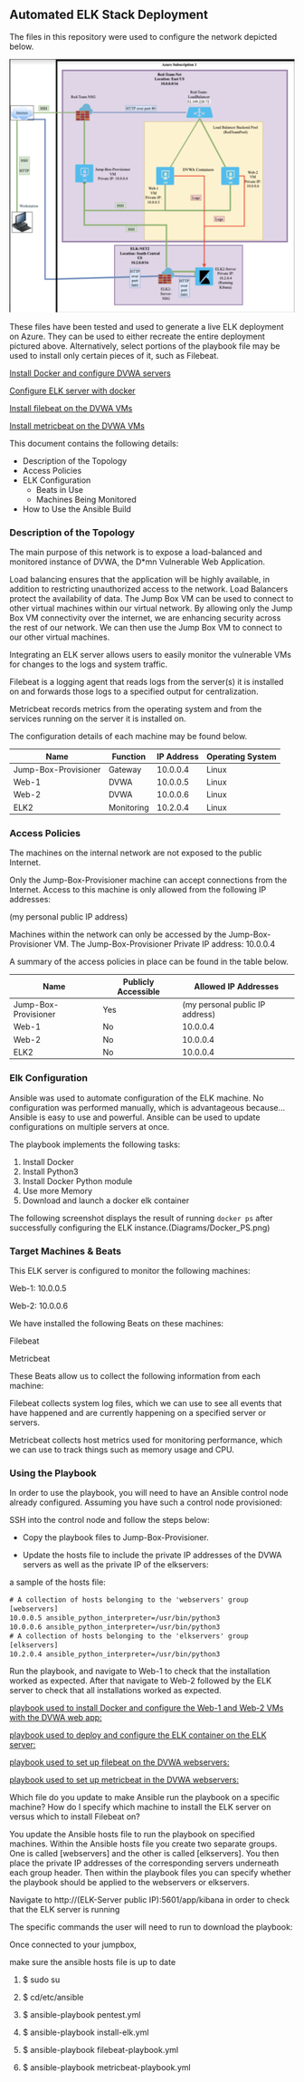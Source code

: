 ## Automated ELK Stack Deployment

The files in this repository were used to configure the network depicted below.

![TODO: Update the path with the name of your diagram](Diagrams/ELK_Diagram.png)


These files have been tested and used to generate a live ELK deployment on Azure. They can be used to either recreate the entire deployment pictured above. Alternatively, select portions of the playbook file may be used to install only certain pieces of it, such as Filebeat.


[Install Docker and configure DVWA servers](Ansible/pentest.yml)

[Configure ELK server with docker](Ansible/install-elk.yml)

[Install filebeat on the DVWA VMs](Ansible/filebeat-playbook.yml)

[Install metricbeat on the DVWA VMs](Ansible/metricbeat-playbook.yml)

This document contains the following details:
- Description of the Topology
- Access Policies
- ELK Configuration
  - Beats in Use
  - Machines Being Monitored
- How to Use the Ansible Build


### Description of the Topology

The main purpose of this network is to expose a load-balanced and monitored instance of DVWA, the D*mn Vulnerable Web Application.

Load balancing ensures that the application will be highly available, in addition to restricting unauthorized access to the network.  Load Balancers protect the availability of data.
The Jump Box VM can be used to connect to other virtual machines within our virtual network.  By allowing only the Jump Box VM connectivity over the internet, we are enhancing security across the rest of our network. We can then use the Jump Box VM to connect to our other virtual machines.

Integrating an ELK server allows users to easily monitor the vulnerable VMs for changes to the logs and system traffic.

Filebeat is a logging agent that reads logs from the server(s) it is installed on and forwards those logs to a specified output for centralization.  

Metricbeat records metrics from the operating system and from the services running on the server it is installed on.

The configuration details of each machine may be found below.


| Name                 | Function                              | IP Address | Operating System |
|----------------------|---------------------------------------|------------|------------------|
| Jump-Box-Provisioner | Gateway                               | 10.0.0.4   | Linux            |
| Web-1                | DVWA                                  | 10.0.0.5   | Linux            |
| Web-2                | DVWA                                  | 10.0.0.6   | Linux            |
| ELK2                 | Monitoring                            | 10.2.0.4   | Linux            |

### Access Policies

The machines on the internal network are not exposed to the public Internet.

Only the Jump-Box-Provisioner machine can accept connections from the Internet. Access to this machine is only allowed from the following IP addresses:

(my personal public IP address)


Machines within the network can only be accessed by the Jump-Box-Provisioner VM.
The Jump-Box-Provisioner
Private IP address: 10.0.0.4

A summary of the access policies in place can be found in the table below.

| Name                 | Publicly Accessible | Allowed IP Addresses           |
|----------------------|---------------------|--------------------------------|
| Jump-Box-Provisioner | Yes                 | (my personal public IP address)|
| Web-1                | No                  | 10.0.0.4                       |
| Web-2                | No                  | 10.0.0.4                       |
| ELK2                 | No                  | 10.0.0.4                       |
### Elk Configuration

Ansible was used to automate configuration of the ELK machine. No configuration was performed manually, which is advantageous because...
Ansible is easy to use and powerful. Ansible can be used to update configurations on multiple servers at once.

The playbook implements the following tasks:

1) Install Docker
2) Install Python3
3) Install Docker Python module
4) Use more Memory
5) Download and launch a docker elk container

The following screenshot displays the result of running `docker ps` after successfully configuring the ELK instance.(Diagrams/Docker_PS.png)

### Target Machines & Beats
This ELK server is configured to monitor the following machines:

Web-1: 10.0.0.5

Web-2: 10.0.0.6

We have installed the following Beats on these machines:

Filebeat

Metricbeat

These Beats allow us to collect the following information from each machine:

Filebeat collects system log files, which we can use to see all events that have happened and are currently happening on a specified server or servers.

Metricbeat collects host metrics used for monitoring performance, which we can use to track things such as memory usage and CPU.  

### Using the Playbook
In order to use the playbook, you will need to have an Ansible control node already configured. Assuming you have such a control node provisioned:

SSH into the control node and follow the steps below:

- Copy the playbook files to Jump-Box-Provisioner.

- Update the hosts file to include the private IP addresses of the DVWA servers as well as the private IP of the elkservers:

a sample of the hosts file:
```
# A collection of hosts belonging to the 'webservers' group
[webservers]
10.0.0.5 ansible_python_interpreter=/usr/bin/python3
10.0.0.6 ansible_python_interpreter=/usr/bin/python3
# A collection of hosts belonging to the 'elkservers' group
[elkservers]
10.2.0.4 ansible_python_interpreter=/usr/bin/python3
```

Run the playbook, and navigate to Web-1 to check that the installation worked as expected. After that navigate to Web-2 followed by the ELK server to check that all installations worked as expected.

[playbook used to install Docker and configure the Web-1 and Web-2 VMs with the DVWA web app:](Ansible/pentest.yml)

[playbook used to deploy and configure the ELK container on the ELK server:](Ansible/install-elk.yml)

[playbook used to set up filebeat on the DVWA webservers:](Ansible/filebeat-playbook.yml)

[playbook used to set up metricbeat in the DVWA webservers:](Ansible/metricbeat-playbook.yml)

Which file do you update to make Ansible run the playbook on a specific machine? How do I specify which machine to install the ELK server on versus which to install Filebeat on?

You update the Ansible hosts file to run the playbook on specified machines. Within the Ansible hosts file you create two separate groups. One is called [webservers] and the other is called [elkservers]. You then place the private IP addresses of the corresponding servers underneath each group header. Then within the playbook files you can specify whether the playbook should be applied to the webservers or elkservers.

Navigate to http://(ELK-Server public IP):5601/app/kibana in order to check that the ELK server is running


The specific commands the user will need to run to download the playbook:

Once connected to your jumpbox,

make sure the ansible hosts file is up to date

1) $ sudo su

2) $ cd/etc/ansible

3) $ ansible-playbook pentest.yml

4) $ ansible-playbook install-elk.yml

5) $ ansible-playbook filebeat-playbook.yml

6) $ ansible-playbook metricbeat-playbook.yml
